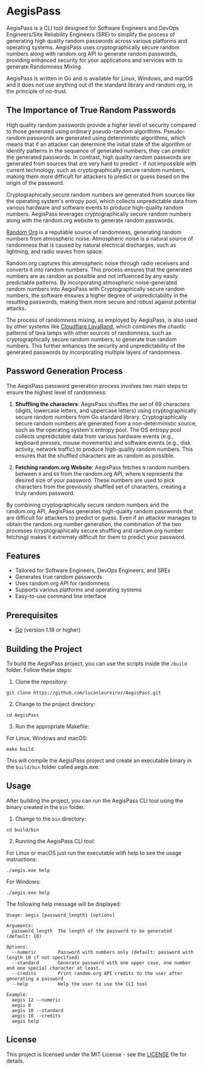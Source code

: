 # AegisPass

AegisPass is a CLI tool designed for Software Engineers and DevOps Engineers/Site Reliability Engineers (SRE) to simplify the process of generating high quality random passwords across various platforms and operating systems. AegisPass uses cryptographically secure random numbers along with random.org API to generate random passwords, providing enhanced security for your applications and services with to generate Randomness Mixing.

AegisPass is written in Go and is available for Linux, Windows, and macOS and it does not use anything out of the standard library and random.org, in the principle of no-trust.

## The Importance of True Random Passwords

High quality random passwords provide a higher level of security compared to those generated using ordinary pseudo-random algorithms. Pseudo-random passwords are generated using deterministic algorithms, which means that if an attacker can determine the initial state of the algorithm or identify patterns in the sequence of generated numbers, they can predict the generated passwords. In contrast, high quality random passwords are generated from sources that are very hard to predict - if not impossible with current technology, such as cryptographically secure random numbers, making them more difficult for attackers to predict or guess based on the origin of the password.

Cryptographically secure random numbers are generated from sources like the operating system's entropy pool, which collects unpredictable data from various hardware and software events to produce high-quality random numbers. AegisPass leverages cryptographically secure random numbers along with the random.org website to generate random passwords.

[Random Org](https://www.random.org/) is a reputable source of randomness, generating random numbers from atmospheric noise. Atmospheric noise is a natural source of randomness that is caused by natural electrical discharges, such as lightning, and radio waves from space. 

Random.org captures this atmospheric noise through radio receivers and converts it into random numbers. This process ensures that the generated numbers are as random as possible and not influenced by any easily predictable patterns. By incorporating atmospheric noise-generated random numbers into AegisPass with Cryptographically secure random numbers, the software ensures a higher degree of unpredictability in the resulting passwords, making them more secure and robust against potential attacks.

The process of randomness mixing, as employed by AegisPass, is also used by other systems like [Cloudflare LavaRand](https://blog.cloudflare.com/lavarand-in-production-the-nitty-gritty-technical-details/), which combines the chaotic patterns of lava lamps with other sources of randomness, such as cryptographically secure random numbers, to generate true random numbers. This further enhances the security and unpredictability of the generated passwords by incorporating multiple layers of randomness.

## Password Generation Process

The AegisPass password generation process involves two main steps to ensure the highest level of randomness:

1. **Shuffling the characters**: AegisPass shuffles the set of 69 characters (digits, lowercase letters, and uppercase letters) using cryptographically secure random numbers from Go standard library. Cryptographically secure random numbers are generated from a non-deterministic source, such as the operating system's entropy pool. The OS entropy pool collects unpredictable data from various hardware events (e.g., keyboard presses, mouse movements) and software events (e.g., disk activity, network traffic) to produce high-quality random numbers. This ensures that the shuffled characters are as random as possible.

2. **Fetching random.org Website**: AegisPass fetches `N` random numbers between `0` and `69` from the random.org API, where `N` represents the desired size of your password. These numbers are used to pick characters from the previously shuffled set of characters, creating a truly random password.

By combining cryptographically secure random numbers and the random.org API, AegisPass generates high-quality random passwords that are difficult for attackers to predict or guess. Even if an attacker manages to obtain the random.org number generation, the combination of the two processes (cryptographically secure shuffling and random.org number fetching) makes it extremely difficult for them to predict your password.

## Features

- Tailored for Software Engineers, DevOps Engineers, and SREs
- Generates true random passwords
- Uses random.org API for randomness
- Supports various platforms and operating systems
- Easy-to-use command line interface

## Prerequisites

- [Go](https://golang.org/doc/install) (version 1.18 or higher)

## Building the Project

To build the AegisPass project, you can use the scripts inside the `/build` folder. Follow these steps:

1. Clone the repository:

```
git clone https://github.com/lucasloureiror/AegisPass.git
```

2. Change to the project directory:

```
cd AegisPass
```

3. Run the appropriate Makefile:

For Linux, Windows and macOS:

```
make build
```

This will compile the AegisPass project and create an executable binary in the `build/bin` folder called aegis.exe.

## Usage

After building the project, you can run the AegisPass CLI tool using the binary created in the `bin` folder.

1. Change to the `bin` directory:

```
cd build/bin
```

2. Running the AegisPass CLI tool:

For Linux or macOS just run the executable with help to see the usage instructions:

```
./aegis.exe help
```

For Windows:

```
./aegis.exe help
```

The following help message will be displayed:

```
Usage: aegis [password_length] [options]

Arguments:
  password_length  The length of the password to be generated (default: 10)

Options:
  --numeric        Password with numbers only (default: password with length 10 if not specified)
  --standard       Generate password with one upper case, one number and one special character at least.
  --credits        Print random.org API credits to the user after generating a password
  --help           Help the user to use the CLI tool

Example:
  aegis 12 --numeric
  aegis 8
  aegis 10 --standard
  aegis 10 --credits
  aegis help
```

## License

This project is licensed under the MIT License - see the [LICENSE](LICENSE) file for details.
